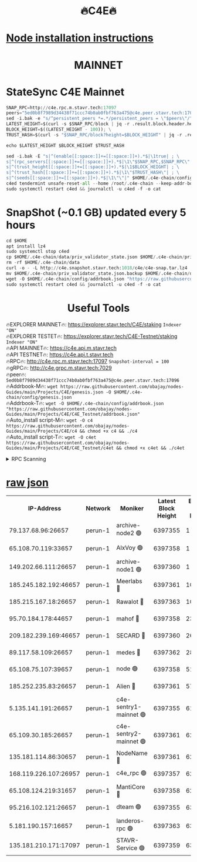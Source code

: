 <h1 align="center"> 🔥C4E🔥</h1>

[Node installation instructions](https://github.com/obajay/nodes-Guides/tree/main/Projects/C4E)
=

<h1 align="center"> MAINNET</h1>

# StateSync C4E Mainnet
```python
SNAP_RPC=http://c4e.rpc.m.stavr.tech:17097
peers="5ed0b8f7989d34438f71ccc74b0ab0fbf763a475@c4e.peer.stavr.tech:17096"
sed -i.bak -e "s/^persistent_peers *=.*/persistent_peers = \"$peers\"/" $HOME/.c4e-chain/config/config.toml
LATEST_HEIGHT=$(curl -s $SNAP_RPC/block | jq -r .result.block.header.height); \
BLOCK_HEIGHT=$((LATEST_HEIGHT - 100)); \
TRUST_HASH=$(curl -s "$SNAP_RPC/block?height=$BLOCK_HEIGHT" | jq -r .result.block_id.hash)

echo $LATEST_HEIGHT $BLOCK_HEIGHT $TRUST_HASH

sed -i.bak -E "s|^(enable[[:space:]]+=[[:space:]]+).*$|\1true| ; \
s|^(rpc_servers[[:space:]]+=[[:space:]]+).*$|\1\"$SNAP_RPC,$SNAP_RPC\"| ; \
s|^(trust_height[[:space:]]+=[[:space:]]+).*$|\1$BLOCK_HEIGHT| ; \
s|^(trust_hash[[:space:]]+=[[:space:]]+).*$|\1\"$TRUST_HASH\"| ; \
s|^(seeds[[:space:]]+=[[:space:]]+).*$|\1\"\"|" $HOME/.c4e-chain/config/config.toml
c4ed tendermint unsafe-reset-all --home /root/.c4e-chain --keep-addr-book
sudo systemctl restart c4ed && journalctl -u c4ed -f -o cat
```
# SnapShot (~0.1 GB) updated every 5 hours
```python
cd $HOME
apt install lz4
sudo systemctl stop c4ed
cp $HOME/.c4e-chain/data/priv_validator_state.json $HOME/.c4e-chain/priv_validator_state.json.backup
rm -rf $HOME/.c4e-chain/data
curl -o - -L http://c4e.snapshot.stavr.tech:1018/c4e/c4e-snap.tar.lz4 | lz4 -c -d - | tar -x -C $HOME/.c4e-chain --strip-components 2
mv $HOME/.c4e-chain/priv_validator_state.json.backup $HOME/.c4e-chain/data/priv_validator_state.json
wget -O $HOME/.c4e-chain/config/addrbook.json "https://raw.githubusercontent.com/obajay/nodes-Guides/main/Projects/C4E/addrbook.json"
sudo systemctl restart c4ed && journalctl -u c4ed -f -o cat
```
 <h1 align="center"> Useful Tools</h1>

🔥EXPLORER MAINNET🔥:  https://explorer.stavr.tech/C4E/staking            `Indexer "ON"` \
🔥EXPLORER TESTET🔥:   https://explorer.stavr.tech/C4E-Testnet/staking     `Indexer "ON"` \
🔥API MAINNET🔥:       https://c4e.api.m.stavr.tech \
🔥API TESTNET🔥:       https://c4e.api.t.stavr.tech \
🔥RPC🔥:               http://c4e.rpc.m.stavr.tech:17097                  `Snapshot-interval = 100` \
🔥gRPC🔥:              http://c4e.grpc.m.stavr.tech:7029 \
🔥peer🔥:              `5ed0b8f7989d34438f71ccc74b0ab0fbf763a475@c4e.peer.stavr.tech:17096` \
🔥Addrbook-M🔥:    ```wget https://raw.githubusercontent.com/obajay/nodes-Guides/main/Projects/C4E/genesis.json -O $HOME/.c4e-chain/config/genesis.json``` \
🔥Addrbook-T🔥:    ```wget -O $HOME/.c4e-chain/config/addrbook.json "https://raw.githubusercontent.com/obajay/nodes-Guides/main/Projects/C4E/C4E_Testnet/addrbook.json"``` \
🔥Auto_install script-M🔥: ```wget -O c4 https://raw.githubusercontent.com/obajay/nodes-Guides/main/Projects/C4E/c4 && chmod +x c4 && ./c4``` \
🔥Auto_install script-T🔥: ```wget -O c4et https://raw.githubusercontent.com/obajay/nodes-Guides/main/Projects/C4E/C4E_Testnet/c4et && chmod +x c4et && ./c4et```




<details>
<summary>RPC Scanning</summary>

<h2 align="center"> We scan nodes in real time every 4 hours. And we provide the final result of RPC endpoints.
We cannot influence the operation of these nodes in any way. </h2>


```python
If Voting Power is higher than 0 --> then the Node is a validator of the network and may be subject to attack and be a potential threat to the chain.
```
```python
We marked such validators with a red symbol
```

</details>

[raw json](https://rpc-check.c4e.stavr.tech/c4e/rpc-c4e-result.json)
=



<table><tr><th>IP-Address</th><th>Network</th><th>Moniker</th><th>Latest Block Height</th><th>Earliest Block Height</th><th>Catching Up</th><th>Tx Index</th><th>Voting Power</th><th>Scan Time</th></tr><tr><td>79.137.68.96:26657</td><td>perun-1</td><td>archive-node2 🟢</td><td>6397355</td><td>1</td><td>False</td><td>on</td><td>0</td><td>2023-12-22T10:52:23.169738243UTC</td></tr><tr><td>65.108.70.119:33657</td><td>perun-1</td><td>AlxVoy 🟢</td><td>6397358</td><td>1</td><td>False</td><td>on</td><td>0</td><td>2023-12-22T10:52:37.340315304UTC</td></tr><tr><td>149.202.66.111:26657</td><td>perun-1</td><td>archive-node1 🟢</td><td>6397360</td><td>1</td><td>False</td><td>on</td><td>0</td><td>2023-12-22T10:52:53.426544202UTC</td></tr><tr><td>185.245.182.192:46657</td><td>perun-1</td><td>Meerlabs 🔴</td><td>6397361</td><td>1051501</td><td>False</td><td>on</td><td>493550</td><td>2023-12-22T10:52:57.263334345UTC</td></tr><tr><td>185.215.167.18:26657</td><td>perun-1</td><td>Rawalot 🔴</td><td>6397363</td><td>1090501</td><td>False</td><td>on</td><td>579034</td><td>2023-12-22T10:53:08.732442856UTC</td></tr><tr><td>95.70.184.178:44657</td><td>perun-1</td><td>mahof 🔴</td><td>6397358</td><td>2342001</td><td>False</td><td>off</td><td>1357006</td><td>2023-12-22T10:52:36.835326485UTC</td></tr><tr><td>209.182.239.169:46657</td><td>perun-1</td><td>SECARD 🔴</td><td>6397360</td><td>2616101</td><td>False</td><td>off</td><td>675729</td><td>2023-12-22T10:52:50.957170409UTC</td></tr><tr><td>89.117.58.109:26657</td><td>perun-1</td><td>medes 🔴</td><td>6397362</td><td>2826001</td><td>False</td><td>off</td><td>471345</td><td>2023-12-22T10:53:03.887396474UTC</td></tr><tr><td>65.108.75.107:39657</td><td>perun-1</td><td>node 🟢</td><td>6397358</td><td>5198801</td><td>False</td><td>on</td><td>0</td><td>2023-12-22T10:52:39.845525120UTC</td></tr><tr><td>185.252.235.83:26657</td><td>perun-1</td><td>Alien 🔴</td><td>6397361</td><td>5736001</td><td>False</td><td>on</td><td>380508</td><td>2023-12-22T10:52:54.311406317UTC</td></tr><tr><td>5.135.141.191:26657</td><td>perun-1</td><td>c4e-sentry1-mainnet 🟢</td><td>6397355</td><td>6198001</td><td>False</td><td>on</td><td>0</td><td>2023-12-22T10:52:22.329551050UTC</td></tr><tr><td>65.109.30.185:26657</td><td>perun-1</td><td>c4e-sentry2-mainnet 🟢</td><td>6397361</td><td>6238301</td><td>False</td><td>on</td><td>0</td><td>2023-12-22T10:52:56.877521464UTC</td></tr><tr><td>135.181.114.86:30657</td><td>perun-1</td><td>NodeName 🔴</td><td>6397361</td><td>6284301</td><td>False</td><td>off</td><td>333717</td><td>2023-12-22T10:52:53.883756909UTC</td></tr><tr><td>168.119.226.107:26957</td><td>perun-1</td><td>c4e_rpc 🟢</td><td>6397357</td><td>6297357</td><td>False</td><td>on</td><td>0</td><td>2023-12-22T10:52:31.745961272UTC</td></tr><tr><td>65.108.124.219:31657</td><td>perun-1</td><td>MantiCore 🔴</td><td>6397358</td><td>6297358</td><td>False</td><td>off</td><td>837715</td><td>2023-12-22T10:52:36.317019952UTC</td></tr><tr><td>95.216.102.121:26657</td><td>perun-1</td><td>dteam 🟢</td><td>6397355</td><td>6382501</td><td>False</td><td>on</td><td>0</td><td>2023-12-22T10:52:22.738070304UTC</td></tr><tr><td>5.181.190.157:16657</td><td>perun-1</td><td>landeros-rpc 🟢</td><td>6397363</td><td>6393001</td><td>False</td><td>on</td><td>0</td><td>2023-12-22T10:53:08.349578442UTC</td></tr><tr><td>135.181.210.171:17097</td><td>perun-1</td><td>STAVR-Service 🟢</td><td>6397359</td><td>6397101</td><td>False</td><td>on</td><td>0</td><td>2023-12-22T10:52:42.293073707UTC</td></tr></table>
